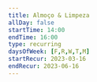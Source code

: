 ```yaml
---
title: Almoço & Limpeza
allDay: false
startTime: 14:00
endTime: 16:00
type: recurring
daysOfWeek: [F,R,W,T,M]
startRecur: 2023-03-16
endRecur: 2023-06-16
---
```

